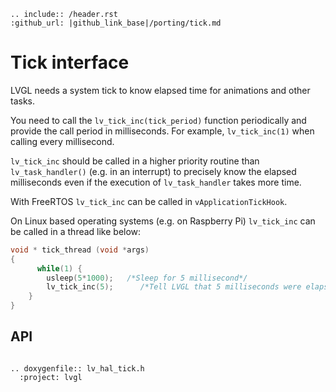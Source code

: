 ```eval_rst
.. include:: /header.rst 
:github_url: |github_link_base|/porting/tick.md
```
# Tick interface

LVGL needs a system tick to know elapsed time for animations and other tasks.

You need to call the `lv_tick_inc(tick_period)` function periodically and provide the call period in milliseconds. For example, `lv_tick_inc(1)` when calling every millisecond.

`lv_tick_inc` should be called in a higher priority routine than `lv_task_handler()` (e.g. in an interrupt) to precisely know the elapsed milliseconds even if the execution of `lv_task_handler` takes more time.

With FreeRTOS `lv_tick_inc` can be called in `vApplicationTickHook`.

On Linux based operating systems (e.g. on Raspberry Pi) `lv_tick_inc` can be called in a thread like below:
```c
void * tick_thread (void *args)
{
      while(1) {
        usleep(5*1000);   /*Sleep for 5 millisecond*/
        lv_tick_inc(5);      /*Tell LVGL that 5 milliseconds were elapsed*/
    }
}
```



## API

```eval_rst

.. doxygenfile:: lv_hal_tick.h
  :project: lvgl

```
